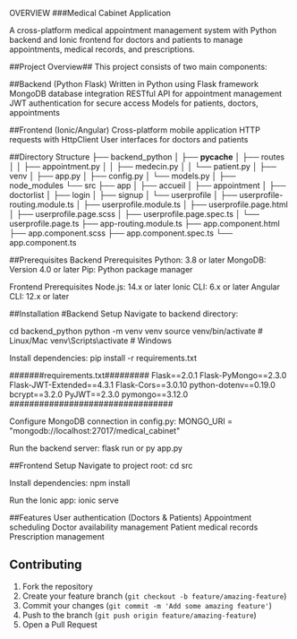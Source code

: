 OVERVIEW
###Medical Cabinet Application

A cross-platform medical appointment management system with Python backend and Ionic frontend for doctors and patients to manage appointments, medical records, and prescriptions.

##Project Overview##
This project consists of two main components:

##Backend (Python Flask)
Written in Python using Flask framework
MongoDB database integration
RESTful API for appointment management
JWT authentication for secure access
Models for patients, doctors, appointments

##Frontend (Ionic/Angular)
Cross-platform mobile application
HTTP requests with HttpClient
User interfaces for doctors and patients

##Directory Structure
├── backend_python
│   ├── __pycache__
│   ├── routes
│   │   ├── appointment.py
│   │   ├── medecin.py
│   │   └── patient.py
│   ├── venv
│   ├── app.py
│   ├── config.py
│   └── models.py
│
├── node_modules
└── src
    ├── app
    │   ├── accueil
    │   ├── appointment
    │   ├── doctorlist
    │   ├── login
    │   ├── signup
    │   └── userprofile
    │       ├── userprofile-routing.module.ts
    │       ├── userprofile.module.ts
    │       ├── userprofile.page.html
    │       ├── userprofile.page.scss
    │       ├── userprofile.page.spec.ts
    │       └── userprofile.page.ts
    ├── app-routing.module.ts
    ├── app.component.html
    ├── app.component.scss
    ├── app.component.spec.ts
    └── app.component.ts

##Prerequisites
Backend Prerequisites
Python: 3.8 or later
MongoDB: Version 4.0 or later
Pip: Python package manager

Frontend Prerequisites
Node.js: 14.x or later
Ionic CLI: 6.x or later
Angular CLI: 12.x or later


##Installation
#Backend Setup
Navigate to backend directory:

cd backend_python
python -m venv venv
source venv/bin/activate  # Linux/Mac
venv\Scripts\activate    # Windows

Install dependencies:
pip install -r requirements.txt

#######requirements.txt#########
Flask==2.0.1
Flask-PyMongo==2.3.0
Flask-JWT-Extended==4.3.1
Flask-Cors==3.0.10
python-dotenv==0.19.0
bcrypt==3.2.0
PyJWT==2.3.0
pymongo==3.12.0
#################################

Configure MongoDB connection in config.py:
MONGO_URI = "mongodb://localhost:27017/medical_cabinet"

Run the backend server:
flask run or py app.py

##Frontend Setup
Navigate to project root:
cd src

Install dependencies:
npm install

Run the Ionic app:
ionic serve

##Features
User authentication (Doctors & Patients)
Appointment scheduling
Doctor availability management
Patient medical records
Prescription management

## Contributing

1. Fork the repository
2. Create your feature branch (`git checkout -b feature/amazing-feature`)
3. Commit your changes (`git commit -m 'Add some amazing feature'`)
4. Push to the branch (`git push origin feature/amazing-feature`)
5. Open a Pull Request